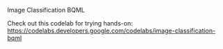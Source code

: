 Image Classification BQML

Check out this codelab for trying hands-on:
https://codelabs.developers.google.com/codelabs/image-classification-bqml



